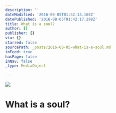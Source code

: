 ```yaml
---
description: ''
dateModified: '2016-08-05T01:42:13.168Z'
datePublished: '2016-08-05T01:42:17.298Z'
title: What is a soul?
author: []
publisher: {}
via: {}
starred: false
sourcePath: _posts/2016-08-05-what-is-a-soul.md
inFeed: true
hasPage: false
inNav: false
_type: MediaObject

---
```

![](https://the-grid-user-content.s3-us-west-2.amazonaws.com/9e95f4cc-4886-4c15-a59a-2eb98627f4e9.jpg)

# What is a soul?